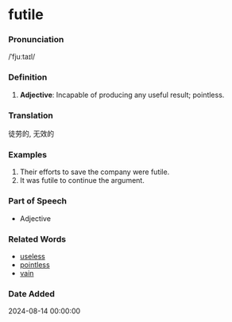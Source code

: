 # futile
### Pronunciation
/ˈfjuːtaɪl/
### Definition
1. **Adjective**: Incapable of producing any useful result; pointless.
### Translation
徒劳的, 无效的
### Examples
1. Their efforts to save the company were futile.
2. It was futile to continue the argument.
### Part of Speech
- Adjective
### Related Words
- [useless](useless.md)
- [pointless](pointless.md)
- [vain](vain.md)
### Date Added
2024-08-14 00:00:00
